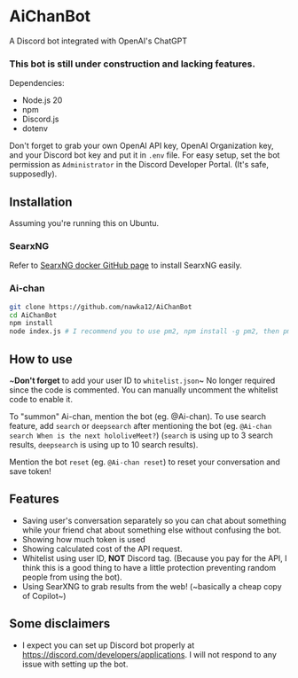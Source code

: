 # AiChanBot
A Discord bot integrated with OpenAI's ChatGPT

### This bot is still under construction and lacking features.

Dependencies:
- Node.js 20
- npm
- Discord.js
- dotenv

Don't forget to grab your own OpenAI API key, OpenAI Organization key, and your Discord bot key and put it in `.env` file.
For easy setup, set the bot permission as `Administrator` in the Discord Developer Portal. (It's safe, supposedly).

## Installation

Assuming you're running this on Ubuntu.

### SearxNG

Refer to [SearxNG docker GitHub page](https://github.com/searxng/searxng-docker) to install SearxNG easily.

### Ai-chan

```sh
git clone https://github.com/nawka12/AiChanBot
cd AiChanBot
npm install
node index.js # I recommend you to use pm2, npm install -g pm2, then pm2 start index.js
```

## How to use
~**Don't forget** to add your user ID to `whitelist.json`~ No longer required since the code is commented. You can manually uncomment the whitelist code to enable it.

To "summon" Ai-chan, mention the bot (eg. @Ai-chan). To use search feature, add `search` or `deepsearch` after mentioning the bot (eg. `@Ai-chan search When is the next hololiveMeet?`) (`search` is using up to 3 search results, `deepsearch` is using up to 10 search results).

Mention the bot `reset` (eg. `@Ai-chan reset`) to reset your conversation and save token!

## Features
- Saving user's conversation separately so you can chat about something while your friend chat about something else without confusing the bot.
- Showing how much token is used
- Showing calculated cost of the API request.
- Whitelist using user ID, **NOT** Discord tag. (Because you pay for the API, I think this is a good thing to have a little protection preventing random people from using the bot).
- Using SearXNG to grab results from the web! (~basically a cheap copy of Copilot~)

## Some disclaimers
- I expect you can set up Discord bot properly at https://discord.com/developers/applications. I will not respond to any issue with setting up the bot.
